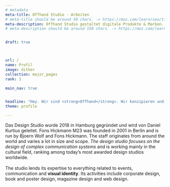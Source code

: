 ```yaml
---
# metadata
meta-title: Offhand Studio · Arbeiten
# meta-title should be around 50 chars. -> https://moz.com/learn/seo/title-tag
meta-description: Offhand Studio gestaltet digitale Produkte & Marken. Wir sind Experten in Visual Identity Design, UX und UI Design.
# meta-description should be around 150 chars. -> https://moz.com/learn/seo/meta-description


draft: true



url: /
name: Profil
image: dither
collection: major_pages
rank: 1

main_nav: true


headline: "Hey. Wir sind <strong>Offhand</strong>. Wir konzipieren und gestalten visuelle Identitäten und digitale Produkte für innovative Ideen und junge Unternehmen."
theme: profile

---
```

Das Design Studio wurde 2018 in Hamburg gegründet und wird von Daniel Kurtius geleitet. 
Fons Hickmann M23 was founded in 2001 in Berlin and is run by Bjoern Wolf and Fons Hickmann. The staff originates from around the world and varies a lot in size and scope.
<em>The design studio focuses on the design of complex communication systems</em> and is working mainly in the cultural field, ranking among today’s most awarded design studios worldwide.<br><br>
The studio lends its expertise to everything related to events, communication and <strong>visual identity</strong>. Its activities include corporate design, book and poster design, magazine design and web design.
